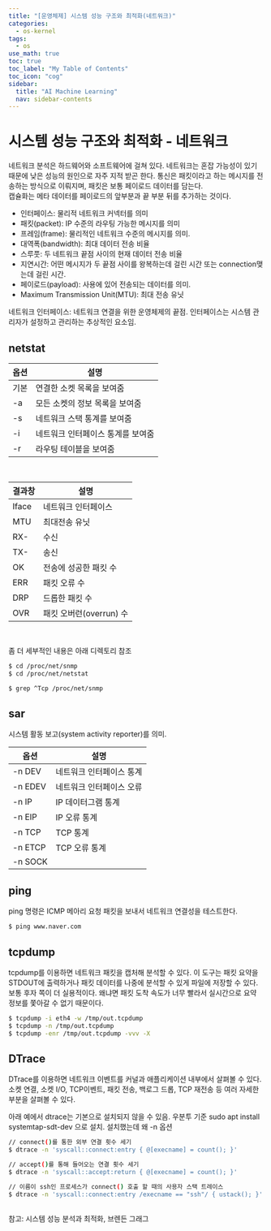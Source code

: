 ```yaml
---
title: "[운영체제] 시스템 성능 구조와 최적화(네트워크)" 
categories:
  - os-kernel
tags:
  - os
use_math: true
toc: true
toc_label: "My Table of Contents"
toc_icon: "cog"
sidebar:
  title: "AI Machine Learning"
  nav: sidebar-contents
---
```


# 시스템 성능 구조와 최적화 - 네트워크

네트워크 분석은 하드웨어와 소프트웨어에 걸쳐 있다. 
네트워크는 혼잡 가능성이 있기 때문에 낮은 성능의 원인으로 자주 지적 받곤 한다. 
통신은 패킷이라고 하는 메시지를 전송하는 방식으로 이뤄지며, 
패킷은 보통 페이로드 데이터를 담는다.  
캡슐화는 메타 데이터를 페이로드의 앞부분과 끝 부분 뒤를 추가하는 것이다. 

* 인터페이스: 물리적 네트워크 커넥터를 의미
* 패킷(packet): IP 수준의 라우팅 가능한 메시지를 의미
* 프레임(frame): 물리적인 네트워크 수준의 메시지를 의미. 
* 대역폭(bandwidth): 최대 데이터 전송 비율
* 스루풋: 두 네트워크 끝점 사이의 현재 데이터 전송 비율
* 지연시간: 어떤 메시지가 두 끝점 사이를 왕복하는데 걸린 시간 또는 connection맺는데 걸린 시간. 
* 페이로드(payload): 사용에 있어 전송되는 데이터를 의미. 
* Maximum Transmission Unit(MTU): 최대 전송 유닛

네트워크 인터페이스: 네트워크 연결을 위한 운영체제의 끝점. 
인터페이스는 시스템 관리자가 설정하고 관리하는 추상적인 요소임. 


## netstat 

옵션 | 설명
----|------
기본 | 연결한 소켓 목록을 보여줌
-a | 모든 소켓의 정보 목록을 보여줌
-s | 네트워크 스택 통계를 보여줌
-i | 네트워크 인터페이스 통계를 보여줌
-r | 라우팅 테이블을 보여줌

<br />

결과창 | 설명
-------|-----
Iface | 네트워크 인터페이스
MTU | 최대전송 유닛
RX- | 수신
TX- | 송신 
OK | 전송에 성공한 패킷 수
ERR | 패킷 오류 수
DRP | 드롭한 패킷 수
OVR | 패킷 오버런(overrun) 수

<br />

좀 더 세부적인 내용은 아래 디렉토리 참조

```bash
$ cd /proc/net/snmp
$ cd /proc/net/netstat

$ grep ^Tcp /proc/net/snmp
```

## sar

시스템 활동 보고(system activity reporter)를 의미. 

옵션 | 설명
-----|-----
\-n DEV | 네트워크 인터페이스 통계
\-n EDEV | 네트워크 인터페이스 오류
\-n IP | IP 데이터그램 통계
\-n EIP | IP 오류 통계
\-n TCP | TCP 통계
\-n ETCP | TCP 오류 통계
\-n SOCK | 


## ping

ping 명령은 ICMP 메아리 요청 패킷을 보내서 네트워크 연결성을 테스트한다. 

```bash
$ ping www.naver.com
```

## tcpdump

tcpdump를 이용하면 네트워크 패킷을 캡처해 분석할 수 있다. 
이 도구는 패킷 요약을 STDOUT에 출력하거나 패킷 데이터를 나중에 분석할 수 있게 파일에 저장할 수 있다. 
보통 후자 쪽이 더 실용적이다. 
왜냐면 패킷 도착 속도가 너무 빨라서 실시간으로 요약 정보를 쫓아갈 수 없기 때문이다. 

```bash
$ tcpdump -i eth4 -w /tmp/out.tcpdump
$ tcpdump -n /tmp/out.tcpdump
$ tcpdump -enr /tmp/out.tcpdump -vvv -X
```

## DTrace

DTrace를 이용하면 네트워크 이벤트를 커널과 애플리케이션 내부에서 살펴볼 수 있다. 
소켓 연결, 소켓 I/O, TCP이벤트, 패킷 전송, 백로그 드롭, TCP 재전송 등 여러 자세한 부분을 살펴볼 수 있다. 

아래 예에서 dtrace는 기본으로 설치되지 않을 수 있음. 
우분투 기준 sudo apt install systemtap-sdt-dev 으로 설치. 
설치했는데 왜 -n 옵션


```bash
// connect()를 통한 외부 연결 횟수 세기
$ dtrace -n 'syscall::connect:entry { @[execname] = count(); }'

// accept()를 통해 들어오는 연결 횟수 세기
$ dtrace -n 'syscall::accept:return { @[execname] = count(); }'

// 이름이 ssh인 프로세스가 connect() 호출 할 때의 사용자 스택 트레이스
$ dtrace -n 'syscall::connect:entry /execname == "ssh"/ { ustack(); }'
 
```


참고: 시스템 성능 분석과 최적화, 브렌든 그래그
